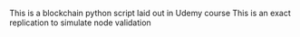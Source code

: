 This is a blockchain python script laid out in Udemy course
This is an exact replication to simulate node validation 
